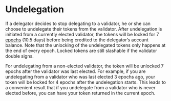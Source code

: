 # Undelegation

If a delegator decides to stop delegating to a validator, he or she can choose to undelegate their tokens from the validator. After undelegation is initiated from a currently elected validator, the tokens will be locked for 7 [epochs](https://docs.harmony.one/home/validators/definitions/epoch-transition) \(10.5 days\) before being credited to the delegator’s account balance. Note that the unlocking of the undelegated tokens only happens at the end of every epoch. Locked tokens are still slashable if the validator double signs.

For undelegating from a non-elected validator, the token will be unlocked 7 epochs after the validator was last elected. For example, if you are undelegating from a validator who was last elected 3 epochs ago, your token will be locked for 4 epochs after the undelegation starts. This leads to a convenient result that if you undelegate from a validator who is never elected before, you can have your token returned in the current epoch.



